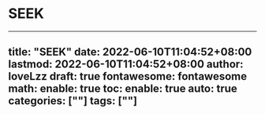 # SEEK

---
title: "SEEK"
date: 2022-06-10T11:04:52+08:00
lastmod: 2022-06-10T11:04:52+08:00
author: loveLzz
draft: true
fontawesome: fontawesome
math:
  enable: true
toc:
  enable: true
  auto: true
categories: [""]
tags: [""]
---

